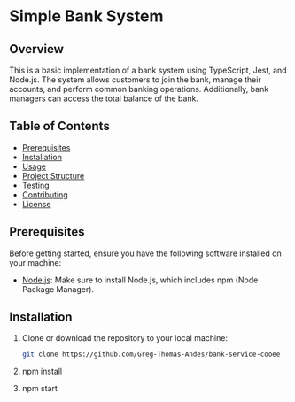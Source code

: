 # Simple Bank System

## Overview

This is a basic implementation of a bank system using TypeScript, Jest, and Node.js. The system allows customers to join the bank, manage their accounts, and perform common banking operations. Additionally, bank managers can access the total balance of the bank.

## Table of Contents

- [Prerequisites](#prerequisites)
- [Installation](#installation)
- [Usage](#usage)
- [Project Structure](#project-structure)
- [Testing](#testing)
- [Contributing](#contributing)
- [License](#license)

## Prerequisites

Before getting started, ensure you have the following software installed on your machine:

- [Node.js](https://nodejs.org/): Make sure to install Node.js, which includes npm (Node Package Manager).

## Installation

1. Clone or download the repository to your local machine:

   ```bash
   git clone https://github.com/Greg-Thomas-Andes/bank-service-cooee

   ```

2. npm install
3. npm start
